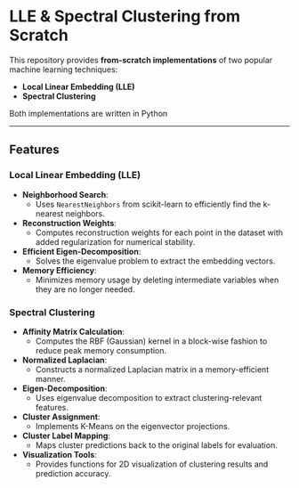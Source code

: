 # **LLE & Spectral Clustering from Scratch**

This repository provides **from-scratch implementations** of two popular machine learning techniques:

- **Local Linear Embedding (LLE)**
- **Spectral Clustering**

Both implementations are written in Python

---

## **Features**

### **Local Linear Embedding (LLE)**
- **Neighborhood Search**:  
  - Uses `NearestNeighbors` from scikit-learn to efficiently find the k-nearest neighbors.
- **Reconstruction Weights**:  
  - Computes reconstruction weights for each point in the dataset with added regularization for numerical stability.
- **Efficient Eigen-Decomposition**:  
  - Solves the eigenvalue problem to extract the embedding vectors.
- **Memory Efficiency**:  
  - Minimizes memory usage by deleting intermediate variables when they are no longer needed.

### **Spectral Clustering**
- **Affinity Matrix Calculation**:  
  - Computes the RBF (Gaussian) kernel in a block-wise fashion to reduce peak memory consumption.
- **Normalized Laplacian**:  
  - Constructs a normalized Laplacian matrix in a memory-efficient manner.
- **Eigen-Decomposition**:  
  - Uses eigenvalue decomposition to extract clustering-relevant features.
- **Cluster Assignment**:  
  - Implements K-Means on the eigenvector projections.
- **Cluster Label Mapping**:  
  - Maps cluster predictions back to the original labels for evaluation.
- **Visualization Tools**:  
  - Provides functions for 2D visualization of clustering results and prediction accuracy.

